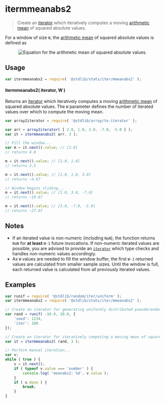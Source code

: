 <!--

@license Apache-2.0

Copyright (c) 2019 The Stdlib Authors.

Licensed under the Apache License, Version 2.0 (the "License");
you may not use this file except in compliance with the License.
You may obtain a copy of the License at

   http://www.apache.org/licenses/LICENSE-2.0

Unless required by applicable law or agreed to in writing, software
distributed under the License is distributed on an "AS IS" BASIS,
WITHOUT WARRANTIES OR CONDITIONS OF ANY KIND, either express or implied.
See the License for the specific language governing permissions and
limitations under the License.

-->

# itermmeanabs2

> Create an [iterator][mdn-iterator-protocol] which iteratively computes a moving [arithmetic mean][arithmetic-mean] of squared absolute values.

<section class="intro">

For a window of size `W`, the [arithmetic mean][arithmetic-mean] of squared absolute values is defined as

<!-- <equation class="equation" label="eq:arithmetic_mean_squared_absolute_values" align="center" raw="m = \frac{1}{W} \sum_{i=0}^{W-1} x_i^2" alt="Equation for the arithmetic mean of squared absolute values."> -->

<div class="equation" align="center" data-raw-text="m = \frac{1}{W} \sum_{i=0}^{W-1} x_i^2" data-equation="eq:arithmetic_mean_squared_absolute_values">
    <img src="https://cdn.rawgit.com/stdlib-js/stdlib/c1d2841d603469ac8c307dfcc77e66e7286fba1b/lib/node_modules/@stdlib/stats/iter/mmeanabs2/docs/img/equation_arithmetic_mean_squared_absolute_values.svg" alt="Equation for the arithmetic mean of squared absolute values.">
    <br>
</div>

<!-- </equation> -->

</section>

<!-- /.intro -->

<!-- Package usage documentation. -->

<section class="usage">

## Usage

```javascript
var itermmeanabs2 = require( '@stdlib/stats/iter/mmeanabs2' );
```

#### itermmeanabs2( iterator, W )

Returns an [iterator][mdn-iterator-protocol] which iteratively computes a moving [arithmetic mean][arithmetic-mean] of squared absolute values. The `W` parameter defines the number of iterated values over which to compute the moving mean.

```javascript
var array2iterator = require( '@stdlib/array/to-iterator' );

var arr = array2iterator( [ 2.0, 1.0, 3.0, -7.0, -5.0 ] );
var it = itermmeanabs2( arr, 3 );

// Fill the window...
var m = it.next().value; // [2.0]
// returns 4.0

m = it.next().value; // [2.0, 1.0]
// returns 2.5

m = it.next().value; // [2.0, 1.0, 3.0]
// returns ~4.67

// Window begins sliding...
m = it.next().value; // [1.0, 3.0, -7.0]
// returns ~19.67

m = it.next().value; // [3.0, -7.0, -5.0]
// returns ~27.67
```

</section>

<!-- /.usage -->

<!-- Package usage notes. Make sure to keep an empty line after the `section` element and another before the `/section` close. -->

<section class="notes">

## Notes

-   If an iterated value is non-numeric (including `NaN`), the function returns `NaN` for **at least** `W-1` future invocations. If non-numeric iterated values are possible, you are advised to provide an [`iterator`][mdn-iterator-protocol] which type checks and handles non-numeric values accordingly.
-   As `W` values are needed to fill the window buffer, the first `W-1` returned values are calculated from smaller sample sizes. Until the window is full, each returned value is calculated from all previously iterated values.

</section>

<!-- /.notes -->

<!-- Package usage examples. -->

<section class="examples">

## Examples

<!-- eslint no-undef: "error" -->

```javascript
var runif = require( '@stdlib/random/iter/uniform' );
var itermmeanabs2 = require( '@stdlib/stats/iter/mmeanabs2' );

// Create an iterator for generating uniformly distributed pseudorandom numbers:
var rand = runif( -10.0, 10.0, {
    'seed': 1234,
    'iter': 100
});

// Create an iterator for iteratively computing a moving mean of squared absolute values:
var it = itermmeanabs2( rand, 3 );

// Perform manual iteration...
var v;
while ( true ) {
    v = it.next();
    if ( typeof v.value === 'number' ) {
        console.log( 'meanabs2: %d', v.value );
    }
    if ( v.done ) {
        break;
    }
}
```

</section>

<!-- /.examples -->

<!-- Section to include cited references. If references are included, add a horizontal rule *before* the section. Make sure to keep an empty line after the `section` element and another before the `/section` close. -->

<section class="references">

</section>

<!-- /.references -->

<!-- Section for all links. Make sure to keep an empty line after the `section` element and another before the `/section` close. -->

<section class="links">

[arithmetic-mean]: https://en.wikipedia.org/wiki/Arithmetic_mean

[mdn-iterator-protocol]: https://developer.mozilla.org/en-US/docs/Web/JavaScript/Reference/Iteration_protocols#The_iterator_protocol

</section>

<!-- /.links -->

